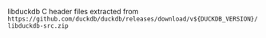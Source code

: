 libduckdb C header files extracted from `https://github.com/duckdb/duckdb/releases/download/v${DUCKDB_VERSION}/libduckdb-src.zip`
